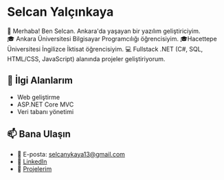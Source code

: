 # Selcan Yalçınkaya

👋 Merhaba! Ben Selcan. Ankara'da yaşayan bir yazılım geliştiriciyim.  
🎓 Ankara Üniversitesi Bilgisayar Programcılığı öğrencisiyim.
🎓Hacettepe Üniversitesi İngilizce İktisat öğrencisiyim.
💻 Fullstack .NET (C#, SQL, HTML/CSS, JavaScript) alanında projeler geliştiriyorum.  

## 🚀 İlgi Alanlarım
- Web geliştirme
- ASP.NET Core MVC
- Veri tabanı yönetimi

## 📫 Bana Ulaşın
- 📧 E-posta: selcanykaya13@gmail.com
- 💼 [LinkedIn](https://www.linkedin.com/in/selcanykaya)
- 📁 [Projelerim](https://github.com/selcanykaya)


<!--
**selcanykaya/selcanykaya** is a ✨ _special_ ✨ repository because its `README.md` (this file) appears on your GitHub profile.

Here are some ideas to get you started:

- 🔭 I’m currently working on ...
- 🌱 I’m currently learning ...
- 👯 I’m looking to collaborate on ...
- 🤔 I’m looking for help with ...
- 💬 Ask me about ...
- 📫 How to reach me: ...
- 😄 Pronouns: ...
- ⚡ Fun fact: ...
-->
